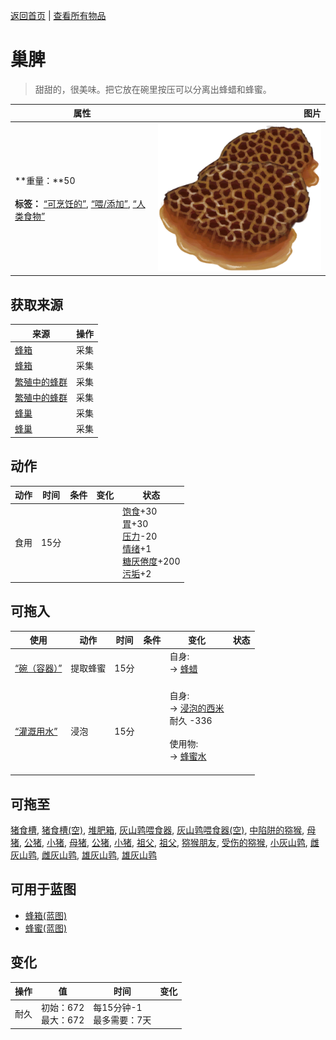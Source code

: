 [返回首页](index.md)   |  [查看所有物品](object.md)
# 巢脾  
> 甜甜的，很美味。把它放在碗里按压可以分离出蜂蜡和蜂蜜。  
  
  属性  |   图片   
 ----  |  ----:   
 **重量：**50<br><br>**标签：**	[“可烹饪的”](tag_Cookable.md), [“喂/添加”](tag_Feed.md), [“人类食物”](tag_HumanFood.md)  |  ![](Sprite/BeeHoneycomb.png)   
  
## 获取来源  
来源  |  操作  
----  |  ----  
[蜂箱](BeeSkep.md)  |  采集  
[蜂箱](BeeSkep.md)  |  采集  
[繁殖中的蜂群](BeeSkepSwarming.md)  |  采集  
[繁殖中的蜂群](BeeSkepSwarming.md)  |  采集  
[蜂巢](Beehive.md)  |  采集  
[蜂巢](Beehive.md)  |  采集  
## 动作  
动作  |  时间  |  条件  |  变化  |  状态  
----  |  ----  |  ----  |  ----  |  ----  
食用  |  15分  |    |    |  [饱食](Satiation.md)+30<br>[胃](Stomach.md)+30<br>[压力](Stress.md)-20<br>[情绪](Morale.md)+1<br>[糖<nobr>厌倦度</nobr>](SaturationSugar.md)+200<br>[污垢](Filth.md)+2  
## 可拖入  
使用  |  动作  |  时间  |  条件  |  变化  |  状态  
----  |  ----  |  ----  |  ----  |  ----  |  ----  
[“碗（容器）”](tag_ContainerBowl.md)  |  提取蜂蜜  |  15分  |    |  自身:<br>→ [蜂蜡](Beeswax.md)<br><br>  |    
[“灌溉用水”](tag_WaterFresh.md)  |  浸泡  |  15分  |    |  自身:<br>→ [浸泡的西米](LQ_SoakedSago.md)<br>耐久  -336<br><br>使用物:<br>→ [蜂蜜水](LQ_HoneyWater.md)<br><br>  |    
## 可拖至  
[猪食槽](BoarFeeder.md), [猪食槽(空)](BoarFeederEmpty.md), [堆肥箱](CompostBin.md), [灰山鹑喂食器](PartridgeFeeder.md), [灰山鹑喂食器(空)](PartridgeFeederEmpty.md), [中陷阱的猕猴](CageTrapMacaque.md), [母猪](BoarEnclosureFemale.md), [公猪](BoarEnclosureMale.md), [小猪](BoarEnclosurePiglet.md), [母猪](BoarTiedFemale.md), [公猪](BoarTiedMale.md), [小猪](BoarTiedPiglet.md), [祖父](Grandfather.md), [祖父](GrandfatherHealthy.md), [猕猴朋友](MacaqueFriend.md), [受伤的猕猴](MacaqueWounded.md), [小灰山鹑](PartridgeChick.md), [雌灰山鹑](PartridgeFemaleEnclosure.md), [雌灰山鹑](PartridgeFemaleLive.md), [雄灰山鹑](PartridgeMaleEnclosure.md), [雄灰山鹑](PartridgeMaleLive.md)  
## 可用于蓝图  
- [蜂箱(蓝图)](Bp_BeeSkep.md)  
- [蜂蜜(蓝图)](Bp_Honey.md)  
  
  
## 变化  
操作  |  值  |  时间  |  变化  
----  |  ----  |  ----  |  ----  
耐久  |  初始：672<br>最大：672  |  每15分钟-1<br>最多需要：7天  |    
